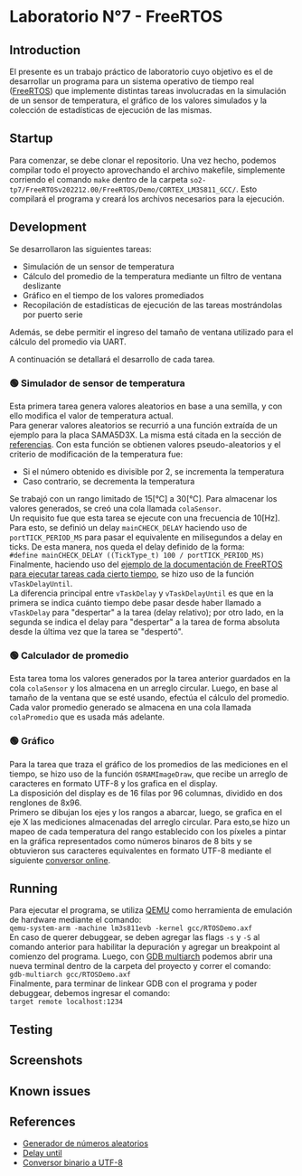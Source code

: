# Laboratorio N°7 - FreeRTOS
## Introduction
El presente es un trabajo práctico de laboratorio cuyo objetivo es el de desarrollar un programa para un sistema operativo de tiempo real ([FreeRTOS](https://www.freertos.org/)) que implemente distintas tareas involucradas en la simulación de un sensor de temperatura, el gráfico de los valores simulados y la colección de estadísticas de ejecución de las mismas.
## Startup
Para comenzar, se debe clonar el repositorio. Una vez hecho, podemos compilar todo el proyecto aprovechando el archivo makefile, simplemente corriendo el comando `make` dentro de la carpeta `so2-tp7/FreeRTOSv202212.00/FreeRTOS/Demo/CORTEX_LM3S811_GCC/`. Esto compilará el programa y creará los archivos necesarios para la ejecución.
## Development
Se desarrollaron las siguientes tareas:
- Simulación de un sensor de temperatura
- Cálculo del promedio de la temperatura mediante un filtro de ventana deslizante
- Gráfico en el tiempo de los valores promediados
- Recopilación de estadísticas de ejecución de las tareas mostrándolas por puerto serie

Además, se debe permitir el ingreso del tamaño de ventana utilizado para el cálculo del promedio via UART.

A continuación se detallará el desarrollo de cada tarea.

### 🟢 Simulador de sensor de temperatura
Esta primera tarea genera valores aleatorios en base a una semilla, y con ello modifica el valor de temperatura actual.\
Para generar valores aleatorios se recurrió a una función extraída de un ejemplo para la placa SAMA5D3X. La misma está citada en la sección de [referencias](https://github.com/akmsw/so2-tp7#references). Con esta función se obtienen valores pseudo-aleatorios y el criterio de modificación de la temperatura fue:
- Si el número obtenido es divisible por 2, se incrementa la temperatura
- Caso contrario, se decrementa la temperatura

Se trabajó con un rango limitado de 15[°C] a 30[°C].
Para almacenar los valores generados, se creó una cola llamada `colaSensor`.\
Un requisito fue que esta tarea se ejecute con una frecuencia de 10[Hz]. Para esto, se definió un delay `mainCHECK_DELAY` haciendo uso de `portTICK_PERIOD_MS` para pasar el equivalente en milisegundos a delay en ticks. De esta manera, nos queda el delay definido de la forma:\
`#define mainCHECK_DELAY ((TickType_t) 100 / portTICK_PERIOD_MS)`\
Finalmente, haciendo uso del [ejemplo de la documentación de FreeRTOS para ejecutar tareas cada cierto tiempo](https://freertos.org/vtaskdelayuntil.html), se hizo uso de la función `vTaskDelayUntil`.\
La diferencia principal entre `vTaskDelay` y `vTaskDelayUntil` es que en la primera se indica cuánto tiempo debe pasar desde haber llamado a `vTaskDelay` para "despertar" a la tarea (delay relativo); por otro lado, en la segunda se indica el delay para "despertar" a la tarea de forma absoluta desde la última vez que la tarea se "despertó".
### 🟢 Calculador de promedio
Esta tarea toma los valores generados por la tarea anterior guardados en la cola `colaSensor` y los almacena en un arreglo circular. Luego, en base al tamaño de la ventana que se esté usando, efectúa el cálculo del promedio.\
Cada valor promedio generado se almacena en una cola llamada `colaPromedio` que es usada más adelante.
### 🟢 Gráfico
Para la tarea que traza el gráfico de los promedios de las mediciones en el tiempo, se hizo uso de la función `OSRAMImageDraw`, que recibe un arreglo de caracteres en formato UTF-8 y los grafica en el display.\
La disposición del display es de 16 filas por 96 columnas, dividido en dos renglones de 8x96.\
Primero se dibujan los ejes y los rangos a abarcar, luego, se grafica en el eje X las mediciones almacenadas del arreglo circular. Para esto,se hizo un mapeo de cada temperatura del rango establecido con los píxeles a pintar en la gráfica representados como números binaros de 8 bits y se obtuvieron sus caracteres equivalentes en formato UTF-8 mediante el siguiente [conversor online](https://www.rapidtables.com/convert/number/binary-to-string.html).
## Running
Para ejecutar el programa, se utiliza [QEMU](https://www.qemu.org/) como herramienta de emulación de hardware mediante el comando:\
`qemu-system-arm -machine lm3s811evb -kernel gcc/RTOSDemo.axf`\
En caso de querer debuggear, se deben agregar las flags `-s` y `-S` al comando anterior para habilitar la depuración y agregar un breakpoint al comienzo del programa. Luego, con [GDB multiarch](https://en.wikipedia.org/wiki/GNU_Debugger) podemos abrir una nueva terminal dentro de la carpeta del proyecto y correr el comando:\
`gdb-multiarch gcc/RTOSDemo.axf`\
Finalmente, para terminar de linkear GDB con el programa y poder debuggear, debemos ingresar el comando:\
`target remote localhost:1234`
## Testing

## Screenshots

## Known issues

## References
- [Generador de números aleatorios](https://github.com/istarc/freertos/blob/master/FreeRTOS/Demo/CORTEX_A5_SAMA5D3x_Xplained_IAR/AtmelFiles/libboard_sama5d3x-ek/source/rand.c)
- [Delay until](https://freertos.org/vtaskdelayuntil.html)
- [Conversor binario a UTF-8](https://www.rapidtables.com/convert/number/binary-to-string.html)